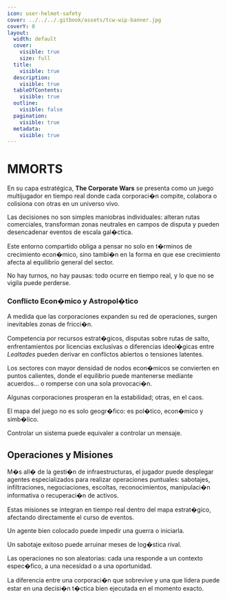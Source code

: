 ```yaml
---
icon: user-helmet-safety
cover: ../../../.gitbook/assets/tcw-wip-banner.jpg
coverY: 0
layout:
  width: default
  cover:
    visible: true
    size: full
  title:
    visible: true
  description:
    visible: true
  tableOfContents:
    visible: true
  outline:
    visible: false
  pagination:
    visible: true
  metadata:
    visible: true
---
```


# MMORTS

En su capa estratégica, **The Corporate Wars** se presenta como un juego multijugador en tiempo real donde cada corporaci�n compite, colabora o colisiona con otras en un universo vivo.

Las decisiones no son simples maniobras individuales: alteran rutas comerciales, transforman zonas neutrales en campos de disputa y pueden desencadenar eventos de escala gal�ctica.

Este entorno compartido obliga a pensar no solo en t�rminos de crecimiento econ�mico, sino tambi�n en la forma en que ese crecimiento afecta al equilibrio general del sector.

No hay turnos, no hay pausas: todo ocurre en tiempo real, y lo que no se vigila puede perderse.

### Conflicto Econ�mico y Astropol�tico

A medida que las corporaciones expanden su red de operaciones, surgen inevitables zonas de fricci�n.

Competencia por recursos estrat�gicos, disputas sobre rutas de salto, enfrentamientos por licencias exclusivas o diferencias ideol�gicas entre _Lealtades_ pueden derivar en conflictos abiertos o tensiones latentes.

Los sectores con mayor densidad de nodos econ�micos se convierten en puntos calientes, donde el equilibrio puede mantenerse mediante acuerdos... o romperse con una sola provocaci�n.

Algunas corporaciones prosperan en la estabilidad; otras, en el caos.

El mapa del juego no es solo geogr�fico: es pol�tico, econ�mico y simb�lico.

Controlar un sistema puede equivaler a controlar un mensaje.

## Operaciones y Misiones

M�s all� de la gesti�n de infraestructuras, el jugador puede desplegar agentes especializados para realizar operaciones puntuales: sabotajes, infiltraciones, negociaciones, escoltas, reconocimientos, manipulaci�n informativa o recuperaci�n de activos.

Estas misiones se integran en tiempo real dentro del mapa estrat�gico, afectando directamente el curso de eventos.

Un agente bien colocado puede impedir una guerra o iniciarla.

Un sabotaje exitoso puede arruinar meses de log�stica rival.

Las operaciones no son aleatorias: cada una responde a un contexto espec�fico, a una necesidad o a una oportunidad.

La diferencia entre una corporaci�n que sobrevive y una que lidera puede estar en una decisi�n t�ctica bien ejecutada en el momento exacto.
